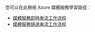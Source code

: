 您可以在此檢視 Azure 媒體服務學習路徑︰

* [媒體服務即時串流工作流程](https://azure.microsoft.com/documentation/learning-paths/media-services-streaming-live/)
* [媒體服務隨選串流工作流程](https://azure.microsoft.com/documentation/learning-paths/media-services-streaming-on-demand/)
